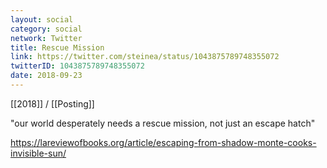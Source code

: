 ```yaml
---
layout: social
category: social
network: Twitter
title: Rescue Mission
link: https://twitter.com/steinea/status/1043875789748355072
twitterID: 1043875789748355072
date: 2018-09-23
---
```


[[2018]] / [[Posting]]

"our world desperately needs a rescue mission, not just an escape hatch"

<https://lareviewofbooks.org/article/escaping-from-shadow-monte-cooks-invisible-sun/>
